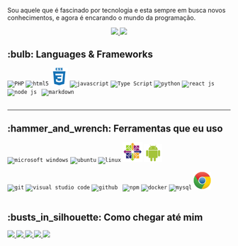 Sou aquele que é fascinado por tecnologia e esta sempre em busca novos conhecimentos, e agora é encarando o mundo da programação.
<div align="center">
    <a href="#">
        <img height="180em" src="https://github-readme-stats.vercel.app/api?username=davidebsen&show_icons=true&theme=github_dark&include_all_commits=true&count_private=true"/>
    </a>
    <a href="#">
        <img height="180em" src="https://github-readme-stats.vercel.app/api/top-langs/?username=davidebsen&layout=compact&langs_count=10&theme=github_dark"/>
    </a>
</div>

<h2>:bulb: Languages & Frameworks</h2>
<code><img title="PHP" alt="PHP" width="40px" src="https://cdn.jsdelivr.net/gh/devicons/devicon/icons/php/php-original.svg" /></code>
<code><img title="HTML 5" alt="html5" width="40px" src="https://cdn.jsdelivr.net/gh/devicons/devicon/icons/html5/html5-original.svg" /></code>
<code><img title="CSS 3" alt="css 3" width="40px" src="https://github.com/devicons/devicon/blob/v2.15.1/icons/css3/css3-plain-wordmark.svg" /></code>
<code><img title="JavaScript" alt="javascript" width="40px" src="https://cdn.jsdelivr.net/gh/devicons/devicon/icons/javascript/javascript-original.svg" /></code>
<code><img title="Type Script" alt="Type Script" width="40px" src="https://cdn.jsdelivr.net/gh/devicons/devicon/icons/typescript/typescript-original.svg" /></code>
<code><img title="Python" alt="python" width="45px" src="https://cdn.jsdelivr.net/gh/devicons/devicon/icons/python/python-original.svg" /></code>
<code><img title="ReactJS" alt="react js" width="40px" src="https://cdn.jsdelivr.net/gh/devicons/devicon/icons/react/react-original.svg" /></code>
<code><img title="NodeJS" alt="node js" width="40px" src="https://cdn.jsdelivr.net/gh/devicons/devicon/icons/nodejs/nodejs-original.svg" /></code>
<code> <img title="Markdown" alt="markdown" width="40px" src="https://cdn.jsdelivr.net/gh/devicons/devicon/icons/markdown/markdown-original.svg" /></code>
</br></br>

<hr>
<h2>:hammer_and_wrench: Ferramentas que eu uso</h2>
<code><img title="MS Windows" alt="microsoft windows" width="40px" src="https://cdn.jsdelivr.net/gh/devicons/devicon/icons/windows8/windows8-original.svg" /></code>
<code><img title="Ubuntu" alt="ubuntu" width="40px" src="https://cdn.jsdelivr.net/gh/devicons/devicon/icons/ubuntu/ubuntu-plain.svg" /></code>
<code><img title="Linux" alt="linux" width="45px" src="https://cdn.jsdelivr.net/gh/devicons/devicon/icons/linux/linux-original.svg" /></code>
<code><img title="Centos" alt="centos" width="45px" src="https://github.com/devicons/devicon/blob/v2.15.1/icons/centos/centos-original.svg" /></code>
<code><img title="Android" alt="android" width="40px" src="https://github.com/devicons/devicon/blob/v2.15.1/icons/android/android-original.svg" /></code>
</br></br>
<code><img title="Git" alt="git" width="40px" src="https://cdn.jsdelivr.net/gh/devicons/devicon/icons/git/git-original.svg" /></code>
<code><img title="VS Code" alt="visual studio code" width="40px" src="https://cdn.jsdelivr.net/gh/devicons/devicon/icons/vscode/vscode-original.svg" /></code>
<code><img title="GitHub" alt="github" width="40px" src="https://cdn.jsdelivr.net/gh/devicons/devicon/icons/github/github-original.svg" /></code>
<code> <img title="npm" alt="npm" width="40px" src="https://cdn.jsdelivr.net/gh/devicons/devicon/icons/npm/npm-original-wordmark.svg" /></code>
<code><img title="Docker" alt="docker" width="40px" src="https://cdn.jsdelivr.net/gh/devicons/devicon/icons/docker/docker-original.svg" /></code>
<code><img title="Mysql" alt="mysql" width="40px" src="https://cdn.jsdelivr.net/gh/devicons/devicon/icons/mysql/mysql-original.svg" /></code>
<code><img title="Chrome" alt="chrome" width="40px" src="https://github.com/devicons/devicon/blob/v2.15.1/icons/chrome/chrome-original.svg" /></code>
</br></br>

<div> 
<h2>:busts_in_silhouette: Como chegar até mim</h2>
    <a href="https://www.instagram.com/d_ebsen/" target="_blank">
        <img src="https://img.shields.io/badge/-Instagram-%23E4405F?style=for-the-badge&logo=instagram&logoColor=white" target="_blank">
    </a>
    <a href="https://www.linkedin.com/in/david-ebsen/" target="_blank">
        <img src="https://img.shields.io/badge/-linkedin-%230077B5?style=for-the-badge&logo=linkedin&logoColor=white" target="_blank">
    </a>
 	<a href="https://wa.me/5566999219903" target="_blank">
        <img src="https://img.shields.io/badge/WhatsApp-40c152?style=for-the-badge&logo=whatsapp&logoColor=white" target="_blank">
    </a>
    <a href="https://t.me/d_ebsen" target="_blank">
        <img src="https://img.shields.io/badge/Telegram-32afed?style=for-the-badge&logo=telegram&logoColor=white" target="_blank">
    </a>
    <a href="mailto:davidebsen@yahoo.com.br">
        <img src="https://img.shields.io/badge/-Email-%23333?style=for-the-badge&logo=gmail&logoColor=white" target="_blank">
    </a>
</div>
